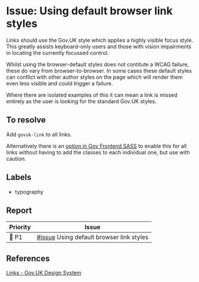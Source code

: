 # Issue: Using default browser link styles

Links should use the Gov.UK style which applies a highly visible focus style. This greatly assists keyboard-only users and those with vision impairments in locating the currently focussed control.

Whilst using the browser-default styles does not contitute a WCAG failure, these do vary from browser-to-browser. In some cases these default styles can conflict with other author styles on the page which will render them even less visible and could trigger a failure.

Where there are isolated examples of this it can mean a link is missed entirely as the user is looking for the standard Gov.UK styles.

## To resolve

Add `govuk-link` to all links.

Alternatively there is an [option in Gov Frontend SASS](https://frontend.design-system.service.gov.uk/sass-api-reference/#govuk-global-styles) to enable this for all links without having to add the classes to each individual one, but use with caution.

## Labels

- typography

## Report

| Priority | Issue |
|----------|-------|
| 🔴 P1    | [#issue]() Using default browser link styles |

## References

[Links - Gov.UK Design System](https://design-system.service.gov.uk/styles/typography/#links)